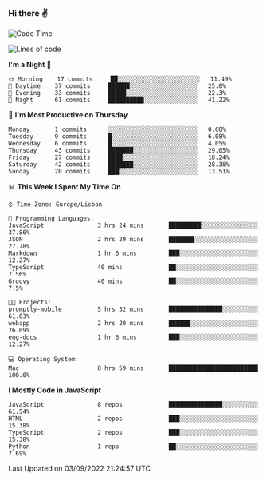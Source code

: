 ### Hi there :v:

<!--
**eusebioaddsilva/eusebioaddsilva** is a ✨ _special_ ✨ repository because its `README.md` (this file) appears on your GitHub profile.

<!--START_SECTION:waka-->
![Code Time](http://img.shields.io/badge/Code%20Time-35%20hrs%2012%20mins-blue)

![Lines of code](https://img.shields.io/badge/From%20Hello%20World%20I%27ve%20Written-643%20Thousand%20lines%20of%20code-blue)

**I'm a Night 🦉** 

```text
🌞 Morning    17 commits     ██░░░░░░░░░░░░░░░░░░░░░░░   11.49% 
🌆 Daytime    37 commits     ██████░░░░░░░░░░░░░░░░░░░   25.0% 
🌃 Evening    33 commits     █████░░░░░░░░░░░░░░░░░░░░   22.3% 
🌙 Night      61 commits     ██████████░░░░░░░░░░░░░░░   41.22%

```
📅 **I'm Most Productive on Thursday** 

```text
Monday       1 commits      ░░░░░░░░░░░░░░░░░░░░░░░░░   0.68% 
Tuesday      9 commits      █░░░░░░░░░░░░░░░░░░░░░░░░   6.08% 
Wednesday    6 commits      █░░░░░░░░░░░░░░░░░░░░░░░░   4.05% 
Thursday     43 commits     ███████░░░░░░░░░░░░░░░░░░   29.05% 
Friday       27 commits     ████░░░░░░░░░░░░░░░░░░░░░   18.24% 
Saturday     42 commits     ███████░░░░░░░░░░░░░░░░░░   28.38% 
Sunday       20 commits     ███░░░░░░░░░░░░░░░░░░░░░░   13.51%

```


📊 **This Week I Spent My Time On** 

```text
⌚︎ Time Zone: Europe/Lisbon

💬 Programming Languages: 
JavaScript               3 hrs 24 mins       █████████░░░░░░░░░░░░░░░░   37.86% 
JSON                     2 hrs 29 mins       ███████░░░░░░░░░░░░░░░░░░   27.78% 
Markdown                 1 hr 6 mins         ███░░░░░░░░░░░░░░░░░░░░░░   12.27% 
TypeScript               40 mins             ██░░░░░░░░░░░░░░░░░░░░░░░   7.56% 
Groovy                   40 mins             ██░░░░░░░░░░░░░░░░░░░░░░░   7.5%

🐱‍💻 Projects: 
promptly-mobile          5 hrs 32 mins       ███████████████░░░░░░░░░░   61.63% 
webapp                   2 hrs 20 mins       ██████░░░░░░░░░░░░░░░░░░░   26.09% 
eng-docs                 1 hr 6 mins         ███░░░░░░░░░░░░░░░░░░░░░░   12.27%

💻 Operating System: 
Mac                      8 hrs 59 mins       █████████████████████████   100.0%

```

**I Mostly Code in JavaScript** 

```text
JavaScript               8 repos             ███████████████░░░░░░░░░░   61.54% 
HTML                     2 repos             ███░░░░░░░░░░░░░░░░░░░░░░   15.38% 
TypeScript               2 repos             ███░░░░░░░░░░░░░░░░░░░░░░   15.38% 
Python                   1 repo              ██░░░░░░░░░░░░░░░░░░░░░░░   7.69%

```



 Last Updated on 03/09/2022 21:24:57 UTC
<!--END_SECTION:waka-->
